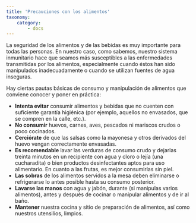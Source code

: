 ```yaml
---
title: 'Precauciones con los alimentos'
taxonomy:
    category:
        - docs
---
```


La seguridad de los alimentos y de las bebidas es muy importante para todas las personas. En nuestro caso, como sabemos, nuestro sistema inmunitario hace que seamos más susceptibles a las enfermedades transmitidas por los alimentos, especialmente cuando éstos han sido manipulados inadecuadamente o cuando se utilizan fuentes de agua inseguras.

Hay ciertas pautas básicas de consumo y manipulación de alimentos que conviene conocer y poner en práctica:

- **Intenta evitar** consumir alimentos y bebidas que no cuenten con suficiente garantía higiénica (por ejemplo, aquellos no envasados, que se compren en la calle, etc.).
- **No consumir** huevos, carnes, aves, pescados ni mariscos crudos o poco cocinados.
- **Cerciórate** de que las salsas como la mayonesa y otros derivados del huevo vengan correctamente envasadas.
- **Es recomendable** lavar las verduras de consumo crudo y dejarlas treinta minutos en un recipiente con agua y cloro o lejía (una cucharadita) o bien productos desinfectantes aptos para uso alimentario. En cuanto a las frutas, es mejor consumirlas sin piel.
- **Las sobras** de los alimentos servidos a la mesa deben eliminarse o refrigerarse lo antes posible hasta su consumo posterior.
- **Lavarse las manos** con agua y jabón, durante (si manipulas varios alimentos), antes y después de cocinar o manipular alimentos y de ir al baño.
- **Mantener** nuestra cocina y sitio de preparación de alimentos, así como nuestros utensilios, limpios.